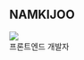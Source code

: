 ## NAMKIJOO 
<img src="https://github-readme-stats.vercel.app/api?username=namkijoo&show_icons=true&theme=radical">
<div>프론트엔드 개발자</div>
